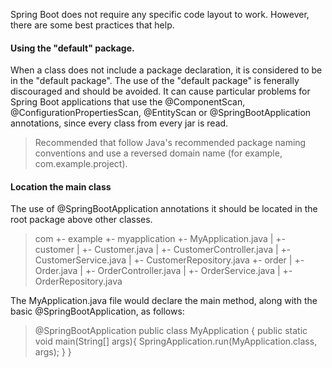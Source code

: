 Spring Boot does not require any specific code layout to work. However, there are some best practices that help.

#### Using the "default" package.

When a class does not include a package declaration, it is considered to be in the "default package". The use of the "default package" is fenerally discouraged and should be avoided. It can cause particular problems for Spring Boot applications that use the @ComponentScan, @ConfigurationPropertiesScan, @EntityScan or @SpringBootApplication annotations, since every class from every jar is read.

> Recommended that follow Java's recommended package naming conventions and use a reversed domain name (for example, com.example.project).

#### Location the main class

The use of @SpringBootApplication annotations it should be located in the root package above other classes.

> com
> 	+-	example
>		+- myapplication
>			+- MyApplication.java
>			|
>			+- customer
>			|	+- Customer.java
>			|	+- CustomerController.java
>			| 	+- CustomerService.java
>			|	+- CustomerRepository.java
>			+- order
>			|	+- Order.java
>			|	+- OrderController.java
>			| 	+- OrderService.java
>			|	+- OrderRepository.java
			
The MyApplication.java file would declare the main method, along with the basic @SpringBootApplication, as follows:

> @SpringBootApplication
	public class MyApplication {
		public static void main(String[] args){
			SpringApplication.run(MyApplication.class, args);
		}
	}
	
	
